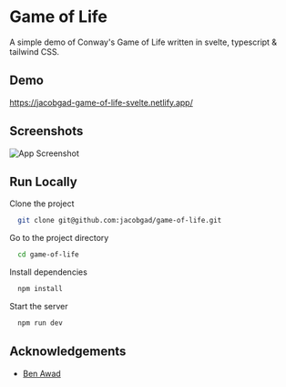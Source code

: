 
# Game of Life

A simple demo of Conway's Game of Life written in svelte, typescript & tailwind CSS.

## Demo

https://jacobgad-game-of-life-svelte.netlify.app/


## Screenshots

![App Screenshot](https://res.cloudinary.com/dwkzmlsra/image/upload/v1655882556/GameOfLife/Screenshot_2022-06-22_172229_qelw7s.png)


## Run Locally

Clone the project

```bash
  git clone git@github.com:jacobgad/game-of-life.git
```

Go to the project directory

```bash
  cd game-of-life
```

Install dependencies

```bash
  npm install
```

Start the server

```bash
  npm run dev
```


## Acknowledgements

 - [Ben Awad](https://www.youtube.com/watch?v=DvVt11mPuM0&t=1408s)
